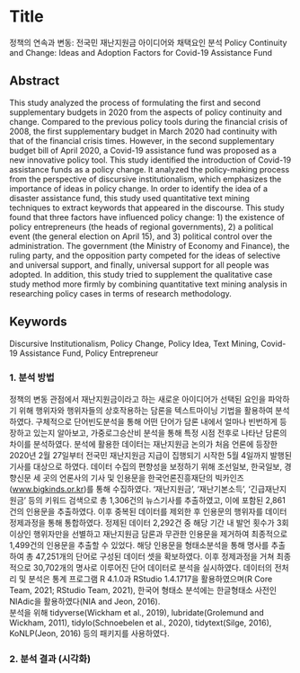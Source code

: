 # Title
정책의 연속과 변동: 전국민 재난지원금 아이디어와 채택요인 분석 
Policy Continuity and Change: Ideas and Adoption Factors for Covid-19 Assistance Fund

## Abstract
This study analyzed the process of formulating the first and second supplementary budgets in 2020 from the aspects of policy continuity and change. Compared to the previous policy tools during the financial crisis of 2008, the first supplementary budget in March 2020 had continuity with that of the financial crisis times. However, in the second supplementary budget bill of April 2020, a Covid-19 assistance fund was proposed as a new innovative policy tool. This study identified the introduction of Covid-19 assistance funds as a policy change. It analyzed the policy-making process from the perspective of discursive institutionalism, which emphasizes the importance of ideas in policy change. In order to identify the idea of a disaster assistance fund, this study used quantitative text mining techniques to extract keywords that appeared in the discourse. This study found that three factors have influenced policy change: 1) the existence of policy entrepreneurs (the heads of regional governments), 2) a political event (the general election on April 15), and 3) political control over the administration. The government (the Ministry of Economy and Finance), the ruling party, and the opposition party competed for the ideas of selective and universal support, and finally, universal support for all people was adopted. In addition, this study tried to supplement the qualitative case study method more firmly by combining quantitative text mining analysis in researching policy cases in terms of research methodology.

   
## Keywords
Discursive Institutionalism, Policy Change, Policy Idea, Text Mining, Covid-19 Assistance Fund, Policy Entrepreneur

### 1. 분석 방법
정책의 변동 관점에서 재난지원금이라고 하는 새로운 아이디어가 선택된 요인을 파악하기 위해 행위자와 행위자들의 상호작용하는 담론을 텍스트마이닝 기법을 활용하여 분석하였다. 구체적으로 단어빈도분석을 통해 어떤 단어가 담론 내에서 얼마나 빈번하게 등장하고 있는지 알아보고, 가중로그승산비 분석을 통해 특정 시점 전후로 나타난 담론의 차이를 분석하였다. 분석에 활용한 데이터는 재난지원금 논의가 처음 언론에 등장한 2020년 2월 27일부터 전국민 재난지원금 지급이 집행되기 시작한 5월 4일까지 발행된 기사를 대상으로 하였다. 데이터 수집의 편향성을 보정하기 위해 조선일보, 한국일보, 경향신문 세 곳의 언론사의 기사 및 인용문을 한국언론진흥재단의 빅카인즈(www.bigkinds.or.kr)를 통해 수집하였다. ‘재난지원금’, ‘재난기본소득’, ‘긴급재난지원금’ 등의 키워드 검색으로 총 1,306건의 뉴스기사를 추출하였고, 이에 포함된 2,861건의 인용문을 추출하였다. 이후 중복된 데이터를 제외한 후 인용문의 행위자를 데이터 정제과정을 통해 통합하였다. 정제된 데이터 2,292건 중 해당 기간 내 발언 횟수가 3회 이상인 행위자만을 선별하고 재난지원금 담론과 무관한 인용문을 제거하여 최종적으로 1,499건의 인용문을 추출할 수 있었다. 해당 인용문을 형태소분석을 통해 명사를 추출하여 총 47,251개의 단어로 구성된 데이터 셋을 확보하였다. 이후 정제과정을 거쳐 최종적으로 30,702개의 명사로 이루어진 단어 데이터로 분석을 실시하였다. 데이터의 전처리 및 분석은 통계 프로그램 R 4.1.0과 RStudio 1.4.1717을 활용하였으며(R Core Team, 2021; RStudio Team, 2021), 한국어 형태소 분석에는 한글형태소 사전인 NIAdic을 활용하였다(NIA and Jeon, 2016).  
분석을 위해 tidyverse(Wickham et al., 2019), lubridate(Grolemund and Wickham, 2011), tidylo(Schnoebelen et al., 2020), tidytext(Silge, 2016), KoNLP(Jeon, 2016) 등의 패키지를 사용하였다.

### 2. 분석 결과 (시각화)
